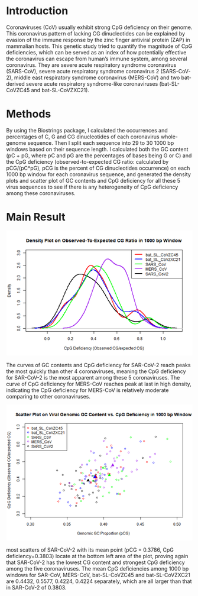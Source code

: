 # Introduction
Coronaviruses (CoV) usually exhibit strong CpG deficiency on their genome. This coronavirus pattern of lacking CG dinucleotides can be explained by evasion of the immune response by the zinc finger antiviral protein (ZAP) in mammalian hosts. This genetic study tried to quantify the magnitude of CpG deficiencies, which can be served as an index of how potentially effective the coronavirus can escape from human’s immune system, among several coronavirus. They are severe acute respiratory syndrome coronavirus (SARS-CoV), severe acute respiratory syndrome coronavirus 2 (SARS-CoV-2), middle east respiratory syndrome coronavirus (MERS-CoV) and two bat-derived severe acute respiratory syndrome-like coronaviruses (bat-SL-CoVZC45 and bat-SL-CoVZXC21).

# Methods
By using the Biostrings package, I calculated the occurrences and percentages of C, G and CG dinucleotides of each coronavirus whole-genome sequence. Then I split each sequence into 29 to 30 1000 bp windows based on their sequence length. I calculated both the GC content (pC + pG, where pC and pG are the percentages of bases being G or C) and the CpG deficiency (observed-to-expected CG ratio: calculated by pCG/(pC*pG), pCG is the percent of CG dinucleotides occurrence) on each 1000 bp window for each coronavirus sequence, and generated the density plots and scatter plot of GC contents and CpG deficiency for all these 5 virus sequences to see if there is any heterogeneity of CpG deficiency among these coronaviruses. 

# Main Result
![alt text](https://github.com/Holin-Chen/coronavirus-CpG-genetic-analysis/blob/main/plots/I_CpG%20plot.png)

The curves of GC contents and CpG deficiency for SAR-CoV-2 reach peaks the most quickly than other 4 coronaviruses, meaning the CpG deficiency for SAR-CoV-2 is the most apparent among these 5 coronaviruses. The curve of CpG deficiency for MERS-CoV reaches peak at last in high density, indicating the CpG deficiency for MERS-CoV is relatively moderate comparing to other coronaviruses.

![alt text](https://github.com/Holin-Chen/coronavirus-CpG-genetic-analysis/blob/main/plots/scatter%20plot.png)

most scatters of SAR-CoV-2 with its mean point (pCG = 0.3786, CpG deficiency=0.3803) locate at the bottom left area of the plot, proving again that SAR-CoV-2 has the lowest CG content and strongest CpG deficiency among the five coronaviruses. The mean CpG deficiencies among 1000 bp windows for SAR-CoV, MERS-CoV, bat-SL-CoVZC45 and bat-SL-CoVZXC21 are 0.4432, 0.5577, 0.4224, 0.4224 separately, which are all larger than that in SAR-CoV-2 of 0.3803. 
